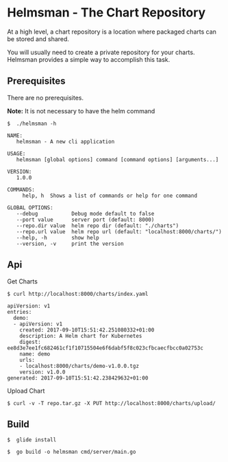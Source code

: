 # Helmsman - The Chart Repository

At a high level, a chart repository is a location where packaged charts can be
stored and shared.

You will usually need to create a private repository for your charts. Helmsman provides a simple way to accomplish this task.

## Prerequisites

There are no prerequisites.

**Note:** It is not necessary to have the helm command


```console
$  ./helmsman -h

NAME:
   helmsman - A new cli application

USAGE:
   helmsman [global options] command [command options] [arguments...]

VERSION:
   1.0.0

COMMANDS:
     help, h  Shows a list of commands or help for one command

GLOBAL OPTIONS:
   --debug           Debug mode default to false
   --port value      server port (default: 8000)
   --repo.dir value  helm repo dir (default: "./charts")
   --repo.url value  helm repo url (default: "localhost:8000/charts/")
   --help, -h        show help
   --version, -v     print the version

```

## Api

Get Charts

```console
$ curl http://localhost:8000/charts/index.yaml

apiVersion: v1
entries:
  demo:
  - apiVersion: v1
    created: 2017-09-10T15:51:42.251080332+01:00
    description: A Helm chart for Kubernetes
    digest: ee8d3e7ee1fc682461cf1f10715504e6f6dabf5f8c023cfbcaecfbcc0a02753c
    name: demo
    urls:
    - localhost:8000/charts/demo-v1.0.0.tgz
    version: v1.0.0
generated: 2017-09-10T15:51:42.238429632+01:00

```


Upload Chart

```console
$ curl -v -T repo.tar.gz -X PUT http://localhost:8000/charts/upload/
```

## Build

```console
$  glide install
```

```console
$  go build -o helmsman cmd/server/main.go
```